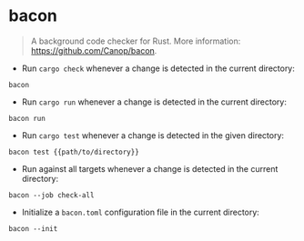 # bacon

> A background code checker for Rust.
> More information: <https://github.com/Canop/bacon>.

- Run `cargo check` whenever a change is detected in the current directory:

`bacon`

- Run `cargo run` whenever a change is detected in the current directory:

`bacon run`

- Run `cargo test` whenever a change is detected in the given directory:

`bacon test {{path/to/directory}}`

- Run against all targets whenever a change is detected in the current directory:

`bacon --job check-all`

- Initialize a `bacon.toml` configuration file in the current directory:

`bacon --init`
